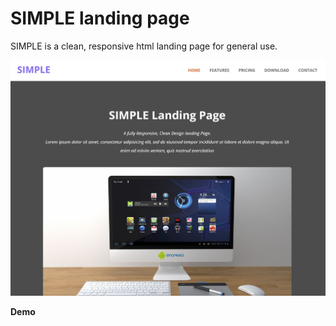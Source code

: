 # SIMPLE landing page

SIMPLE is a clean, responsive html landing page for general use.

![img](assets/img/screenshot.jpg)

**Demo** 
